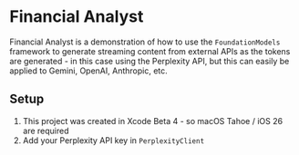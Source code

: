 # Financial Analyst
Financial Analyst is a demonstration of how to use the `FoundationModels` framework to generate streaming content from external APIs as the tokens are generated - in this case using the Perplexity API, but this can easily be applied to Gemini, OpenAI, Anthropic, etc. 

## Setup
1. This project was created in Xcode Beta 4 - so macOS Tahoe / iOS 26 are required
2. Add your Perplexity API key in `PerplexityClient`
